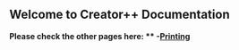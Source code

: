 ## Welcome to Creator++ Documentation


**Please check the other pages here: **
-[Printing](https://github.com/Dabbyboigamer/Creator--Docs/blob/gh-pages/Printing)**
